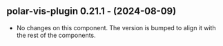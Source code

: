   ## polar-vis-plugin 0.21.1 - (2024-08-09)
  
  * No changes on this component. The version is bumped to align it
    with the rest of the components.
